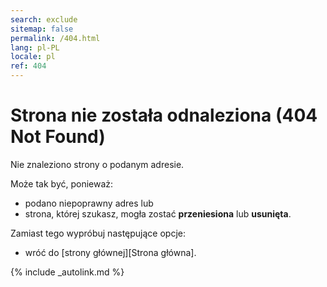 ```yaml
---
search: exclude
sitemap: false
permalink: /404.html
lang: pl-PL
locale: pl
ref: 404
---
```


# Strona nie została odnaleziona (404 Not Found)

Nie znaleziono strony o podanym adresie.

Może tak być, ponieważ:
- podano niepoprawny adres lub
- strona, której szukasz, mogła zostać __przeniesiona__ lub **usunięta**.

Zamiast tego wypróbuj następujące opcje:
- wróć do [strony głównej][Strona główna].

<!--
HTTP 404 Not Found
HTTP/1.1 404 Not Found
-->
[comment]: <> (Use search option to see if the page is available elsewhere)

{% include _autolink.md %}
